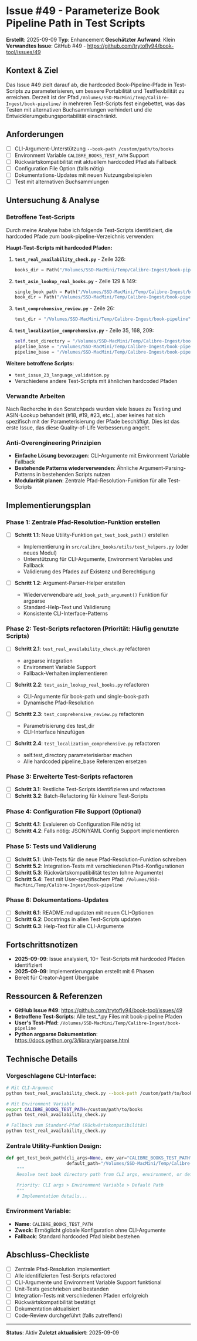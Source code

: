 # Issue #49 - Parameterize Book Pipeline Path in Test Scripts

**Erstellt**: 2025-09-09
**Typ**: Enhancement
**Geschätzter Aufwand**: Klein
**Verwandtes Issue**: GitHub #49 - https://github.com/trytofly94/book-tool/issues/49

## Kontext & Ziel
Das Issue #49 zielt darauf ab, die hardcoded Book-Pipeline-Pfade in Test-Scripts zu parameterisieren, um bessere Portabilität und Testflexibilität zu erreichen. Derzeit ist der Pfad `/Volumes/SSD-MacMini/Temp/Calibre-Ingest/book-pipeline/` in mehreren Test-Scripts fest eingebettet, was das Testen mit alternativen Buchsammlungen verhindert und die Entwicklerumgebungsportabilität einschränkt.

## Anforderungen
- [ ] CLI-Argument-Unterstützung `--book-path /custom/path/to/books`
- [ ] Environment Variable `CALIBRE_BOOKS_TEST_PATH` Support
- [ ] Rückwärtskompatibilität mit aktuellem hardcoded Pfad als Fallback
- [ ] Configuration File Option (falls nötig)
- [ ] Dokumentations-Updates mit neuen Nutzungsbeispielen
- [ ] Test mit alternativen Buchsammlungen

## Untersuchung & Analyse

### Betroffene Test-Scripts
Durch meine Analyse habe ich folgende Test-Scripts identifiziert, die hardcoded Pfade zum book-pipeline-Verzeichnis verwenden:

**Haupt-Test-Scripts mit hardcoded Pfaden:**
1. **`test_real_availability_check.py`** - Zeile 326:
   ```python
   books_dir = Path("/Volumes/SSD-MacMini/Temp/Calibre-Ingest/book-pipeline/")
   ```

2. **`test_asin_lookup_real_books.py`** - Zeile 129 & 149:
   ```python
   single_book_path = Path("/Volumes/SSD-MacMini/Temp/Calibre-Ingest/book-pipeline/single-book-test/sanderson_elantris.epub")
   book_dir = Path("/Volumes/SSD-MacMini/Temp/Calibre-Ingest/book-pipeline")
   ```

3. **`test_comprehensive_review.py`** - Zeile 26:
   ```python
   test_dir = "/Volumes/SSD-MacMini/Temp/Calibre-Ingest/book-pipeline"
   ```

4. **`test_localization_comprehensive.py`** - Zeile 35, 168, 209:
   ```python
   self.test_directory = "/Volumes/SSD-MacMini/Temp/Calibre-Ingest/book-pipeline"
   pipeline_base = "/Volumes/SSD-MacMini/Temp/Calibre-Ingest/book-pipeline"
   pipeline_base = "/Volumes/SSD-MacMini/Temp/Calibre-Ingest/book-pipeline"
   ```

**Weitere betroffene Scripts:**
- `test_issue_23_language_validation.py`
- Verschiedene andere Test-Scripts mit ähnlichen hardcoded Pfaden

### Verwandte Arbeiten
Nach Recherche in den Scratchpads wurden viele Issues zu Testing und ASIN-Lookup behandelt (#18, #19, #23, etc.), aber keines hat sich spezifisch mit der Parameterisierung der Pfade beschäftigt. Dies ist das erste Issue, das diese Quality-of-Life Verbesserung angeht.

### Anti-Overengineering Prinzipien
- **Einfache Lösung bevorzugen**: CLI-Argumente mit Environment Variable Fallback
- **Bestehende Patterns wiederverwenden**: Ähnliche Argument-Parsing-Patterns in bestehenden Scripts nutzen
- **Modularität planen**: Zentrale Pfad-Resolution-Funktion für alle Test-Scripts

## Implementierungsplan

### Phase 1: Zentrale Pfad-Resolution-Funktion erstellen
- [ ] **Schritt 1.1**: Neue Utility-Funktion `get_test_book_path()` erstellen
  - Implementierung in `src/calibre_books/utils/test_helpers.py` (oder neues Modul)
  - Unterstützung für CLI-Argumente, Environment Variables und Fallback
  - Validierung des Pfades auf Existenz und Berechtigung

- [ ] **Schritt 1.2**: Argument-Parser-Helper erstellen
  - Wiederverwendbare `add_book_path_argument()` Funktion für argparse
  - Standard-Help-Text und Validierung
  - Konsistente CLI-Interface-Patterns

### Phase 2: Test-Scripts refactoren (Priorität: Häufig genutzte Scripts)
- [ ] **Schritt 2.1**: `test_real_availability_check.py` refactoren
  - argparse integration
  - Environment Variable Support
  - Fallback-Verhalten implementieren

- [ ] **Schritt 2.2**: `test_asin_lookup_real_books.py` refactoren
  - CLI-Argumente für book-path und single-book-path
  - Dynamische Pfad-Resolution

- [ ] **Schritt 2.3**: `test_comprehensive_review.py` refactoren
  - Parametrisierung des test_dir
  - CLI-Interface hinzufügen

- [ ] **Schritt 2.4**: `test_localization_comprehensive.py` refactoren
  - self.test_directory parameterisierbar machen
  - Alle hardcoded pipeline_base Referenzen ersetzen

### Phase 3: Erweiterte Test-Scripts refactoren
- [ ] **Schritt 3.1**: Restliche Test-Scripts identifizieren und refactoren
- [ ] **Schritt 3.2**: Batch-Refactoring für kleinere Test-Scripts

### Phase 4: Configuration File Support (Optional)
- [ ] **Schritt 4.1**: Evaluieren ob Configuration File nötig ist
- [ ] **Schritt 4.2**: Falls nötig: JSON/YAML Config Support implementieren

### Phase 5: Tests und Validierung
- [ ] **Schritt 5.1**: Unit-Tests für die neue Pfad-Resolution-Funktion schreiben
- [ ] **Schritt 5.2**: Integration-Tests mit verschiedenen Pfad-Konfigurationen
- [ ] **Schritt 5.3**: Rückwärtskompatibilität testen (ohne Argumente)
- [ ] **Schritt 5.4**: Test mit User-spezifischem Pfad: `/Volumes/SSD-MacMini/Temp/Calibre-Ingest/book-pipeline`

### Phase 6: Dokumentations-Updates
- [ ] **Schritt 6.1**: README.md updaten mit neuen CLI-Optionen
- [ ] **Schritt 6.2**: Docstrings in allen Test-Scripts updaten
- [ ] **Schritt 6.3**: Help-Text für alle CLI-Argumente

## Fortschrittsnotizen
- **2025-09-09**: Issue analysiert, 10+ Test-Scripts mit hardcoded Pfaden identifiziert
- **2025-09-09**: Implementierungsplan erstellt mit 6 Phasen
- Bereit für Creator-Agent Übergabe

## Ressourcen & Referenzen
- **GitHub Issue #49**: https://github.com/trytofly94/book-tool/issues/49
- **Betroffene Test-Scripts**: Alle test_*.py Files mit book-pipeline Pfaden
- **User's Test-Pfad**: `/Volumes/SSD-MacMini/Temp/Calibre-Ingest/book-pipeline`
- **Python argparse Dokumentation**: https://docs.python.org/3/library/argparse.html

## Technische Details

### Vorgeschlagene CLI-Interface:
```bash
# Mit CLI-Argument
python test_real_availability_check.py --book-path /custom/path/to/books

# Mit Environment Variable
export CALIBRE_BOOKS_TEST_PATH=/custom/path/to/books
python test_real_availability_check.py

# Fallback zum Standard-Pfad (Rückwärtskompatibilität)
python test_real_availability_check.py
```

### Zentrale Utility-Funktion Design:
```python
def get_test_book_path(cli_args=None, env_var="CALIBRE_BOOKS_TEST_PATH",
                       default_path="/Volumes/SSD-MacMini/Temp/Calibre-Ingest/book-pipeline"):
    """
    Resolve test book directory path from CLI args, environment, or default.

    Priority: CLI args > Environment Variable > Default Path
    """
    # Implementation details...
```

### Environment Variable:
- **Name**: `CALIBRE_BOOKS_TEST_PATH`
- **Zweck**: Ermöglicht globale Konfiguration ohne CLI-Argumente
- **Fallback**: Standard hardcoded Pfad bleibt bestehen

## Abschluss-Checkliste
- [ ] Zentrale Pfad-Resolution implementiert
- [ ] Alle identifizierten Test-Scripts refactored
- [ ] CLI-Argumente und Environment Variable Support funktional
- [ ] Unit-Tests geschrieben und bestanden
- [ ] Integration-Tests mit verschiedenen Pfaden erfolgreich
- [ ] Rückwärtskompatibilität bestätigt
- [ ] Dokumentation aktualisiert
- [ ] Code-Review durchgeführt (falls zutreffend)

---
**Status**: Aktiv
**Zuletzt aktualisiert**: 2025-09-09
